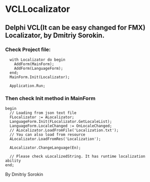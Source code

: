 # VCLLocalizator
## Delphi VCL(It can be easy changed for FMX) Localizator, by Dmitriy Sorokin.

### Check Project file:
```Localizator := TLocalizator.Create;
  with Localizator do begin
    AddForm(MainForm);
    AddForm(LanguageForm);
  end;
  MainForm.Init(Localizator);

  Application.Run;
```
  
 
### Then check Init method in MainForm

```procedure TMainForm.Init(ALocalizator: TLocalizator);
begin
  // Loading from json text file
  FLocalizator := ALocalizator;
  LanguageForm.Init(FLocalizator.GetLocaleList);
  LanguageForm.LocaleChanged := OnLocaleChanged;
  // ALocalizator.LoadFromFile('Localization.txt');
  // You can also load from resource
  ALocalizator.LoadFromRes('Localization');

  ALocalizator.ChangeLanguage(En);

  // Please check uLocalizedString. It has runtime localization ability
end;
```

By Dmitriy Sorokin
